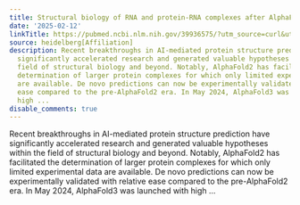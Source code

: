 ```yaml
---
title: Structural biology of RNA and protein-RNA complexes after AlphaFold3
date: '2025-02-12'
linkTitle: https://pubmed.ncbi.nlm.nih.gov/39936575/?utm_source=curl&utm_medium=rss&utm_campaign=pubmed-2&utm_content=1FakS-2QOkCT8HsMOQP1bCRQ4YzyumYOmxmF0moLsQ3dFB1E9V&fc=20220326224207&ff=20250212170950&v=2.18.0.post9+e462414
source: heidelberg[Affiliation]
description: Recent breakthroughs in AI-mediated protein structure prediction have
  significantly accelerated research and generated valuable hypotheses within the
  field of structural biology and beyond. Notably, AlphaFold2 has facilitated the
  determination of larger protein complexes for which only limited experimental data
  are available. De novo predictions can now be experimentally validated with relative
  ease compared to the pre-AlphaFold2 era. In May 2024, AlphaFold3 was launched with
  high ...
disable_comments: true
---
```

Recent breakthroughs in AI-mediated protein structure prediction have significantly accelerated research and generated valuable hypotheses within the field of structural biology and beyond. Notably, AlphaFold2 has facilitated the determination of larger protein complexes for which only limited experimental data are available. De novo predictions can now be experimentally validated with relative ease compared to the pre-AlphaFold2 era. In May 2024, AlphaFold3 was launched with high ...